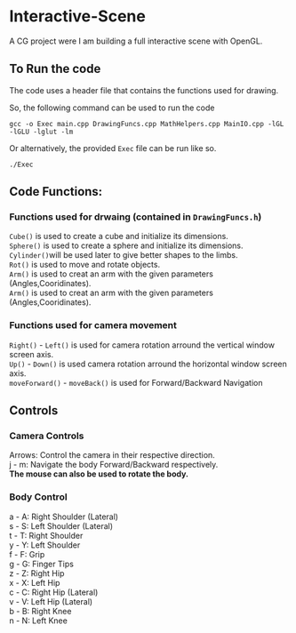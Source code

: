 # Interactive-Scene

A CG project were I am building a full interactive scene with OpenGL.  

## To Run the code

The code uses a header file that contains the functions used for drawing.  

So, the following command can be used to run the code

``` terminal
gcc -o Exec main.cpp DrawingFuncs.cpp MathHelpers.cpp MainIO.cpp -lGL -lGLU -lglut -lm
```

Or alternatively, the provided `Exec` file can be run like so.

``` terminal
./Exec
```

## Code Functions:

### Functions used for drwaing (contained in `DrawingFuncs.h`)

`Cube()` is used to create a cube and initialize its dimensions.  
`Sphere()` is used to create a sphere and initialize its dimensions.  
`Cylinder()`will be used later to give better shapes to the limbs.  
`Rot()` is used to move and rotate objects.  
`Arm()` is used to creat an arm with the given parameters (Angles,Cooridinates).  
`Arm()` is used to creat an arm with the given parameters (Angles,Cooridinates).  

### Functions used for camera movement

`Right()` - `Left()` is used for camera rotation arround the vertical window screen axis.  
`Up()` - `Down()` is used camera rotation arround the horizontal window screen axis.  
`moveForward()` - `moveBack()` is used for Forward/Backward Navigation

## Controls

### Camera Controls

Arrows: Control the camera in their respective direction.  
j - m: Navigate the body Forward/Backward respectively.  
__The mouse can also be used to rotate the body.__  

### Body Control

a - A: Right Shoulder (Lateral)  
s - S: Left Shoulder (Lateral)  
t - T: Right Shoulder  
y - Y: Left Shoulder  
f - F: Grip  
g - G: Finger Tips  
z - Z: Right Hip  
x - X: Left Hip  
c - C: Right Hip (Lateral)  
v - V: Left Hip (Lateral)  
b - B: Right Knee  
n - N: Left Knee  
